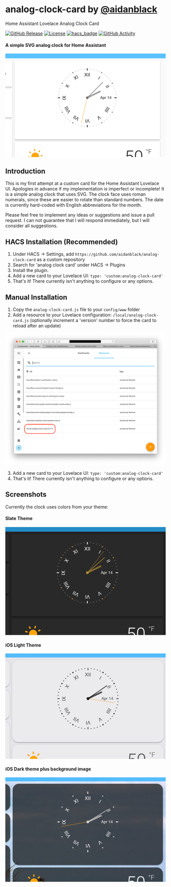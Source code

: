 # analog-clock-card by [@aidanblack](https://www.github.com/aidanblack)
Home Assistant Lovelace Analog Clock Card

[![GitHub Release][releases-shield]][releases]
[![License][license-shield]](LICENSE)
[![hacs_badge](https://img.shields.io/badge/HACS-Default-orange.svg?style=for-the-badge)](https://github.com/custom-components/hacs)
[![GitHub Activity][commits-shield]][commits]

#### A simple SVG analog clock for Home Assistant
![Screenshot of the clock with Default theme](https://github.com/aidanblack/analog-clock-card/raw/master/clock1.png "Default Theme")
## Introduction
This is my first attempt at a custom card for the Home Assistant Lovelace UI. Apologies in advance if my implementation is imperfect or incomplete! It is a simple analog clock that uses SVG. The clock face uses roman numerals, since these are easier to rotate than standard numbers. The date is currently hard-coded with English abbreviations for the month.

Please feel free to implement any ideas or suggestions and issue a pull request. I can not guarantee that I will respond immediately, but I will consider all suggestions.

## HACS Installation (Recommended)
1. Under HACS -> Settings, add `https://github.com/aidanblack/analog-clock-card` as a custom repository
2. Search for 'analog clock card' under HACS -> Plugins
3. Install the plugin.
4. Add a new card to your Lovelace UI: `type: 'custom:analog-clock-card'`
5. That's it! There currently isn't anything to configure or any options.

## Manual Installation
1. Copy the `analog-clock-card.js` file to your `config/www` folder
2. Add a resource to your Lovelace configuration: `/local/analog-clock-card.js` (optionally increment a 'version' number to force the card to reload after an update)

![Screenshot of the Lovelace Resources configuration page](https://github.com/aidanblack/analog-clock-card/raw/master/LovelaceResource.png "Lovelace Configuration")

3. Add a new card to your Lovelace UI: `type: 'custom:analog-clock-card'`
4. That's it! There currently isn't anything to configure or any options.
## Screenshots
Currently the clock uses colors from your theme:
#### Slate Theme
![Screenshot of the clock with Slate theme](https://github.com/aidanblack/analog-clock-card/raw/master/clock2.png "Slate Theme")
#### iOS Light Theme
![Screenshot of the clock with iOS Light theme](https://github.com/aidanblack/analog-clock-card/raw/master/clock3.png "iOS Light Theme")
#### iOS Dark theme plus background image
![Screenshot of the clock with iOS Dark theme and background image](https://github.com/aidanblack/analog-clock-card/raw/master/clock4.png "iOS Dark Theme plus background image")

[commits-shield]: https://img.shields.io/github/commit-activity/y/aidanblack/analog-clock-card.svg?style=for-the-badge
[commits]: https://github.com/aidanblack/analog-clock-card/commits/master
[license-shield]: https://img.shields.io/github/license/aidanblack/analog-clock-card.svg?style=for-the-badge
[maintenance-shield]: https://img.shields.io/maintenance/yes/2020.svg?style=for-the-badge
[releases-shield]: https://img.shields.io/github/release/aidanblack/analog-clock-card.svg?style=for-the-badge
[releases]: https://github.com/aidanblack/analog-clock-card/releases